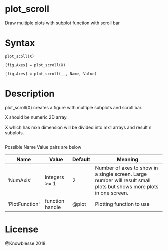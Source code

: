 # plot_scroll
Draw multiple plots with subplot function with scroll bar
# Syntax
`plot_scoll(X)`

`[fig,Axes] = plot_scroll(X)`

`[fig,Axes] = plot_scroll(__, Name, Value)`
# Description
plot_scroll(X) creates a figure with multiple subplots and scroll bar. 

X should be numeric 2D array.

X which has mxn dimension will be divided into mx1 arrays and result n subplots.

##
Possible Name Value pairs are below

Name | Value | Default | Meaning
------------ | ------------- | -------------| -------------
'NumAxis'| integers >= 1 | 2 |Number of axes to show in a single screen. Large number will result small plots but shows more plots in one screen.
'PlotFunction' | function handle | @plot | Plotting function to use

# License 
@Knowblesse 2018




